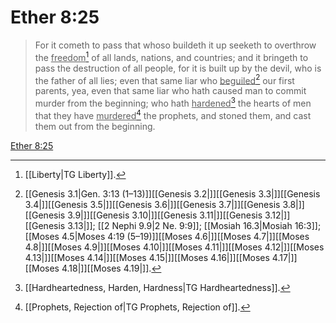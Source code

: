 # Ether 8:25

> For it cometh to pass that whoso buildeth it up seeketh to overthrow the <u>freedom</u>[^a] of all lands, nations, and countries; and it bringeth to pass the destruction of all people, for it is built up by the devil, who is the father of all lies; even that same liar who <u>beguiled</u>[^b] our first parents, yea, even that same liar who hath caused man to commit murder from the beginning; who hath <u>hardened</u>[^c] the hearts of men that they have <u>murdered</u>[^d] the prophets, and stoned them, and cast them out from the beginning.

[Ether 8:25](https://www.churchofjesuschrist.org/study/scriptures/bofm/ether/8?lang=eng&id=p25#p25)


[^a]: [[Liberty|TG Liberty]].  
[^b]: [[Genesis 3.1|Gen. 3:13 (1–13)]][[Genesis 3.2|]][[Genesis 3.3|]][[Genesis 3.4|]][[Genesis 3.5|]][[Genesis 3.6|]][[Genesis 3.7|]][[Genesis 3.8|]][[Genesis 3.9|]][[Genesis 3.10|]][[Genesis 3.11|]][[Genesis 3.12|]][[Genesis 3.13|]]; [[2 Nephi 9.9|2 Ne. 9:9]]; [[Mosiah 16.3|Mosiah 16:3]]; [[Moses 4.5|Moses 4:19 (5–19)]][[Moses 4.6|]][[Moses 4.7|]][[Moses 4.8|]][[Moses 4.9|]][[Moses 4.10|]][[Moses 4.11|]][[Moses 4.12|]][[Moses 4.13|]][[Moses 4.14|]][[Moses 4.15|]][[Moses 4.16|]][[Moses 4.17|]][[Moses 4.18|]][[Moses 4.19|]].  
[^c]: [[Hardheartedness, Harden, Hardness|TG Hardheartedness]].  
[^d]: [[Prophets, Rejection of|TG Prophets, Rejection of]].  
